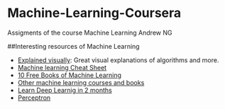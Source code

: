# Machine-Learning-Coursera
Assigments of the course Machine Learning Andrew NG

##Interesting resources of Machine Learning
 * [Explained visually](http://setosa.io/ev/): Great visual explanations of algorithms and more.
 * [Machine learning Cheat Sheet](http://blogs.sas.com/content/subconsciousmusings/2017/04/12/machine-learning-algorithm-use/)
 * [10 Free Books of Machine Learning](http://blog.paralleldots.com/technology/machine-learning/list-of-free-must-read-books-for-machine-learning/)
 * [Other machine learning courses and books](https://www.linkedin.com/pulse/how-get-best-deep-learning-education-forfree-mariya-yao)
 * [Learn Deep Learnig in 2 months](https://www.quora.com/How-do-I-learn-deep-learning-in-2-months)
 * [Perceptron](http://ataspinar.com/2016/12/22/the-perceptron/)